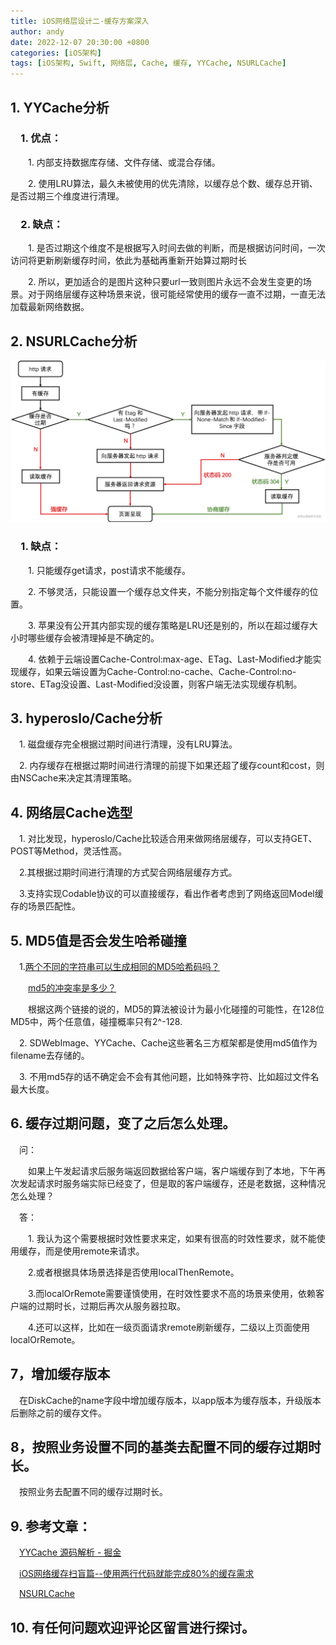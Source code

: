 ```yaml
---
title: iOS网络层设计二-缓存方案深入
author: andy
date: 2022-12-07 20:30:00 +0800
categories: [iOS架构]
tags: [iOS架构, Swift, 网络层, Cache, 缓存, YYCache, NSURLCache]
---
```


## 1. YYCache分析
### &emsp;1. 优点：

&emsp;&emsp;1. 内部支持数据库存储、文件存储、或混合存储。

&emsp;&emsp;2. 使用LRU算法，最久未被使用的优先清除，以缓存总个数、缓存总开销、是否过期三个维度进行清理。

### &emsp;2. 缺点：

&emsp;&emsp;1. 是否过期这个维度不是根据写入时间去做的判断，而是根据访问时间，一次访问将更新刷新缓存时间，依此为基础再重新开始算过期时长

&emsp;&emsp;2. 所以，更加适合的是图片这种只要url一致则图片永远不会发生变更的场景。对于网络层缓存这种场景来说，很可能经常使用的缓存一直不过期，一直无法加载最新网络数据。

## 2. NSURLCache分析

![流程图](/assets/img/posts/NSURLCache.png)

### &emsp;1. 缺点：

&emsp;&emsp;1. 只能缓存get请求，post请求不能缓存。

&emsp;&emsp;2. 不够灵活，只能设置一个缓存总文件夹，不能分别指定每个文件缓存的位置。

&emsp;&emsp;3. 苹果没有公开其内部实现的缓存策略是LRU还是别的，所以在超过缓存大小时哪些缓存会被清理掉是不确定的。

&emsp;&emsp;4. 依赖于云端设置Cache-Control:max-age、ETag、Last-Modified才能实现缓存，如果云端设置为Cache-Control:no-cache、Cache-Control:no-store、ETag没设置、Last-Modified没设置，则客户端无法实现缓存机制。

## 3. hyperoslo/Cache分析

&emsp;1. 磁盘缓存完全根据过期时间进行清理，没有LRU算法。

&emsp;2. 内存缓存在根据过期时间进行清理的前提下如果还超了缓存count和cost，则由NSCache来决定其清理策略。

## 4. 网络层Cache选型

&emsp;1. 对比发现，hyperoslo/Cache比较适合用来做网络层缓存，可以支持GET、POST等Method，灵活性高。

&emsp;2.其根据过期时间进行清理的方式契合网络层缓存方式。

&emsp;3.支持实现Codable协议的可以直接缓存，看出作者考虑到了网络返回Model缓存的场景匹配性。

## 5. MD5值是否会发生哈希碰撞
&emsp;1.[两个不同的字符串可以生成相同的MD5哈希码吗？](https://www.javaroad.cn/questions/130314)

&emsp;&emsp;[md5的冲突率是多少？](https://www.it1352.com/558448.html)

&emsp;&emsp;根据这两个链接的说的，MD5的算法被设计为最小化碰撞的可能性，在128位MD5中，两个任意值，碰撞概率只有2^-128.

&emsp;2. SDWebImage、YYCache、Cache这些著名三方框架都是使用md5值作为filename去存储的。

&emsp;3. 不用md5存的话不确定会不会有其他问题，比如特殊字符、比如超过文件名最大长度。

## 6. 缓存过期问题，变了之后怎么处理。
&emsp;问：

&emsp;&emsp;如果上午发起请求后服务端返回数据给客户端，客户端缓存到了本地，下午再次发起请求时服务端实际已经变了，但是取的客户端缓存，还是老数据，这种情况怎么处理？

&emsp;答：

&emsp;&emsp;1. 我认为这个需要根据时效性要求来定，如果有很高的时效性要求，就不能使用缓存，而是使用remote来请求。

&emsp;&emsp;2.或者根据具体场景选择是否使用localThenRemote。

&emsp;&emsp;3.而localOrRemote需要谨慎使用，在时效性要求不高的场景来使用，依赖客户端的过期时长，过期后再次从服务器拉取。

&emsp;&emsp;4.还可以这样，比如在一级页面请求remote刷新缓存，二级以上页面使用localOrRemote。

## 7，增加缓存版本
&emsp;在DiskCache的name字段中增加缓存版本，以app版本为缓存版本，升级版本后删除之前的缓存文件。

## 8，按照业务设置不同的基类去配置不同的缓存过期时长。
&emsp;按照业务去配置不同的缓存过期时长。

## 9. 参考文章：

&emsp;[YYCache 源码解析 - 掘金](https://juejin.cn/post/6844903554214264840) 

&emsp;[iOS网络缓存扫盲篇--使用两行代码就能完成80%的缓存需求](https://www.jianshu.com/p/fb5aaeac06ef)

&emsp;[NSURLCache](https://www.jianshu.com/p/b4488c53225a)

## 10. 有任何问题欢迎评论区留言进行探讨。
